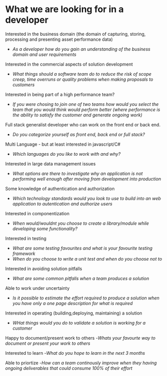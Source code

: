 # What we are looking for in a developer

Interested in the business domain (the domain of capturing, storing, processing and presenting asset performance data)
- *As a developer how do you gain an understanding of the business domain and user requirements*

Interested in the commercial aspects of solution development
- *What things should a software team do to reduce the risk of scope creep, time overruns or quality problems when making proposals to customers*

Interested in being part of a high performance team?
- *If you were chosing to join one of two teams how would you select the team that you would think would perform better (where performance is the ability to satisfy the customer and generate ongoing work)*

Full stack generalist developer who can work on the front end or back end.
- *Do you categorize yourself as front end, back end or full stack?*

Multi Language - but at least interested in javascript/C#
- *Which languages do you like to work with and why?*

Interested in large data management issues
- *What options are there to investigate why an application is not performing well enough after moving from development into production*

Some knowledge of authentication and authorization
- *Which technology standards would you look to use to build into an web application to autentication and authorize users*

Interested in componentization
- *When would/wouldnt you choose to create a library/module while developing some  functionality?*

Interested in testing
- *What are some testing favourites and what is your favourite testing framework*
- *When do you choose to write a unit test and when do you choose not to*

Interested in avoiding solution pitfalls
- *What are some common pitfalls when a team produces a solution*

Able to work under uncertainty
- *Is it possible to estimate the effort required to produce a solution when you have only a one page description for what is required*

Interested in operating (building,deploying, maintaining) a solution
- *WHat things would you do to validate a solution is working for a customer*

Happy to document/present work to others
-*Whats your favourte way to document or present your work to others*

Interested to learn
-*What do you hope to learn in the next 3 months*

Able to priortize
-*How can a team continously improve when they having ongoing deliverables that could consume 100% of their effort*

